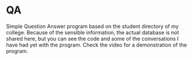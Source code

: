 # QA
Simple Question Answer program based on the student directory of my college. Because of the sensible information, the actual database is not shared here, but you can see the code and some of the conversations I have had yet with the program. 
Check the video for a demonstration of the program.

